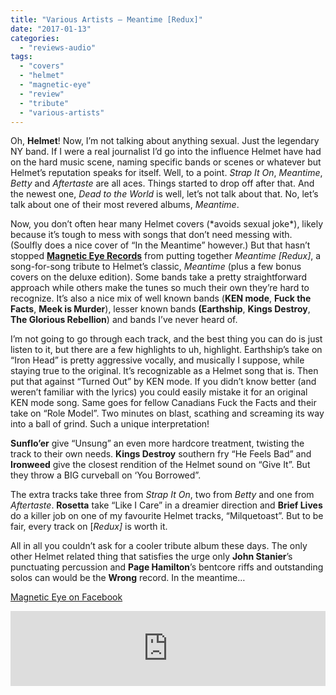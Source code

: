 ```yaml
---
title: "Various Artists – Meantime [Redux]"
date: "2017-01-13"
categories: 
  - "reviews-audio"
tags: 
  - "covers"
  - "helmet"
  - "magnetic-eye"
  - "review"
  - "tribute"
  - "various-artists"
---
```


Oh, **Helmet**! Now, I’m not talking about anything sexual. Just the legendary NY band. If I were a real journalist I’d go into the influence Helmet have had on the hard music scene, naming specific bands or scenes or whatever but Helmet’s reputation speaks for itself. Well, to a point. _Strap It On_, _Meantime_, _Betty_ and _Aftertaste_ are all aces. Things started to drop off after that. And the newest one, _Dead to the World_ is well, let’s not talk about that. No, let’s talk about one of their most revered albums, _Meantime_.

Now, you don’t often hear many Helmet covers (\*avoids sexual joke\*), likely because it’s tough to mess with songs that don’t need messing with. (Soulfly does a nice cover of “In the Meantime” however.) But that hasn’t stopped [**Magnetic Eye Records**](http://www.merhq.net/) from putting together _Meantime \[Redux\]_, a song-for-song tribute to Helmet’s classic, _Meantime_ (plus a few bonus covers on the deluxe edition). Some bands take a pretty straightforward approach while others make the tunes so much their own they’re hard to recognize. It’s also a nice mix of well known bands (**KEN mode**, **Fuck the Facts**, **Meek is Murder**), lesser known bands **(Earthship**, **Kings Destroy**, **The Glorious Rebellion**) and bands I’ve never heard of.

I’m not going to go through each track, and the best thing you can do is just listen to it, but there are a few highlights to uh, highlight. Earthship’s take on “Iron Head” is pretty aggressive vocally, and musically I suppose, while staying true to the original. It’s recognizable as a Helmet song that is. Then put that against “Turned Out” by KEN mode. If you didn’t know better (and weren’t familiar with the lyrics) you could easily mistake it for an original KEN mode song. Same goes for fellow Canadians Fuck the Facts and their take on “Role Model”. Two minutes on blast, scathing and screaming its way into a ball of grind. Such a unique interpretation!

**Sunflo’er** give “Unsung” an even more hardcore treatment, twisting the track to their own needs. **Kings Destroy** southern fry “He Feels Bad” and **Ironweed** give the closest rendition of the Helmet sound on “Give It”. But they throw a BIG curveball on ‘You Borrowed”.

The extra tracks take three from _Strap It On_, two from _Betty_ and one from _Aftertaste_. **Rosetta** take “Like I Care” in a dreamier direction and **Brief Lives** do a killer job on one of my favourite Helmet tracks, “Milquetoast”. But to be fair, every track on \[_Redux\]_ is worth it.

All in all you couldn’t ask for a cooler tribute album these days. The only other Helmet related thing that satisfies the urge only **John Stanier**’s punctuating percussion and **Page Hamilton**’s bentcore riffs and outstanding solos can would be the **Wrong** record. In the meantime…

[Magnetic Eye on Facebook](https://www.facebook.com/MagneticEyeRecords/)

<iframe style="border: 0; width: 100%; height: 120px;" src="https://bandcamp.com/EmbeddedPlayer/album=4210992479/size=large/bgcol=ffffff/linkcol=0687f5/tracklist=false/artwork=small/transparent=true/" width="300" height="150" seamless=""><span style="font-weight: 400;"><a href="http://reduxrecords.bandcamp.com/album/meantime-redux-i-deluxe-edition">Meantime [Redux] I Deluxe Edition by Various Artists</a></span></iframe>
